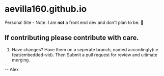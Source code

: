 # aevilla160.github.io
Personal Site -
Note: I am **not** a front end dev and don't plan to be. 🙂

## If contributing please contribute with care. 
1. Have changes? Have them on a seperate branch, named accordingly(i.e. feat/embedded-vid). Then Submit a pull request for review and ultimate merging.

-- Alex 
